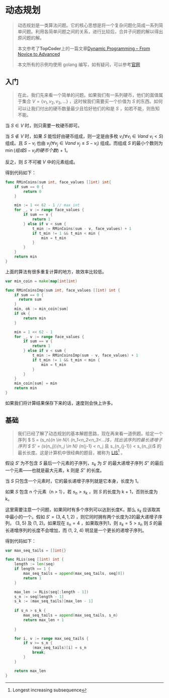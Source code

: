 # 动态规划

> 动态规划是一类算法问题。它的核心思想是将一个复杂问题化简成一系列简单问题。利用各简单问题之间的关系，进行比较后，合并子问题的解以得出原问题的解。
>
> 本文参考了**TopCoder**上的一篇文章[Dynamic Programming – From Novice to Advanced](https://www.topcoder.com/community/data-science/data-science-tutorials/dynamic-programming-from-novice-to-advanced/)
>
> 本文所有的示例均使用 golang 编写，如有疑问，可以参考[官网](https://golang.org/)



## 入门

> 在此，我们先来看一个简单的问题。如果我们有一系列硬币，他们的面值属于集合 $V = \{v_1,v_2,v_3,...\}$ ，这时候我们需要买一个价值为 $S$ 的东西。如何可以让我们付出的硬币数量最少且恰好他们的和是 $S$ ，如若不能，则告知不能。

当 $S \in V$ 时，则只需要一枚硬币即可。

当 $S \not\in V$ 时，如果 $S$ 能恰好由硬币组成，则一定是由多枚 $v_i  ( \forall v_i \in V and \ v_i < S  )$ 组成。且 $S-v_i$ 也由 $v_j  ( \forall v_j \in V and \ v_j \le S - v_i  )$ 组成。而组成 $S$ 的最小个数则为 $\min(组成S-v_i的硬币个数)$ + 1。

反之，则 $S$ 不可被 $V$ 中的元素组成。

得到代码如下：

```go
func RMinCoins(sum int, face_values []int) int{
	if sum == 0 {
        return 0
    }

    min := 1 << 62 - 1 // max int
    for _, v := range face_values {
        if sum == v {
            return 1
        } else if v < sum {
            t_min := RMinCoins(sum - v, face_values) + 1
            if t_min != 1 && t_min < min {
                min = t_min
            }
        }
    }
    return min
}
```

上面的算法有很多重复计算的地方，故效率比较低。

```go
var min_coin = make(map[int]int)

func RMinCoinsImp(sum int, face_values []int) int {
	if sum == 0 {
      return sum
	}
	min, ok := min_coin[sum]
	if ok {
		return min
	}

	min = 1 << 62 - 1
	for _, v := range face_values {
		if sum == v {
			return 1
		} else if v < sum {
			t_min := RMinCoinsImp(sum - v, face_values) + 1
			if t_min != 1 && t_min < min {
				min = t_min
			}
		}
	}
	min_coin[sum] = min
	return min
}
```

如果我们将计算结果保存下来的话，速度则会快上许多。



## 基础

> 我们已经了解了动态规划的基本解题思路，现在再来看一道例题。给定一个序列 $ S = (s_n)_{n \in N}\ (n_1<n_2<n_3<...)$，找出该序列的最长递增子序列 $ S' = (s_{n_j})_{n_j \in N} (n_{j-1} < n_j 且 s_{n_{j-1}} < s_{n_j})$ 的最长长度。这是计算机中很经典的题目，被称为 [LIS](https://en.wikipedia.org/wiki/Longest_increasing_subsequence)[^LIS] 。

假设 $S'$ 为不包含 $S$ 最后一个元素的子序列，$s_k$ 为 $S'$ 的最大递增子序列 $S''$ 的最后一个元素——也就是最大元素，k 则是 $S''$ 的长度。

当 $S$ 只包含一个元素时，它的最长递增子序列就是它本身，长度为 1。

如果 $S$ 包含 n 个元素（n > 1），若 $s_n > s_k$ ，则 $S$ 的长度为 k + 1，否则长度为 k。

这里需要注意一个问题，如果同时有多个序列可以达到长度K，那么 $s_k$ 应该取其中最小的一个。假如 $S' = ( 3, 4, 1, 2)$ ，则它同时拥有两个长度为2的最大递增子序列， (3, 5) 及 (1, 2)。如果现在 $s_n = 4$ ，如果取序列1，则 $s_k = 5 > s_n$ 则 $S$ 的最长递增序列的长度不会增加，而 (1, 2, 4) 明显是一个更长的递增子序列。

得到代码如下：

```go
var max_seq_tails = []int{}

func RLis(seq []int) int {
    length := len(seq)
    if length == 1 {
        max_seq_tails = append(max_seq_tails, seq[0])
        return 1
    }

    max_len := RLis(seq[:length - 1])
    s_n := seq[length - 1]
    s_k := (max_seq_tails)[max_len - 1]
    
    if s_n > s_k {
        max_seq_tails = append(max_seq_tails, s_n)
        return max_len + 1
        
    }

    for i, v := range max_seq_tails {
        if v >= s_n {
            (max_seq_tails)[i] = s_n
            break;
        }
    }

    return max_len
}
```



[^LIS]: Longest increasing subsequence
